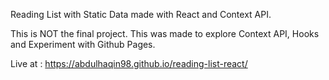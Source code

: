 Reading List with Static Data made with React and Context API.

This is NOT the final project. This was made to explore Context API, Hooks and Experiment with Github Pages.

Live at : https://abdulhaqin98.github.io/reading-list-react/
